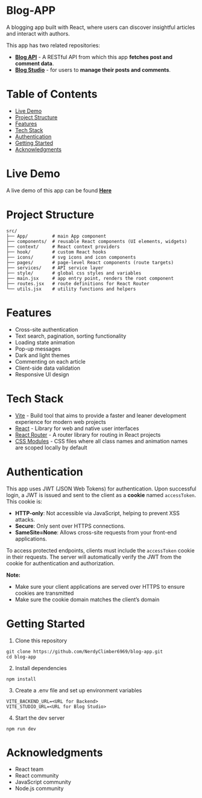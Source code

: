 # Blog-APP

A blogging app built with React, where users can discover insightful articles and interact with authors.

This app has two related repositories:
- [**Blog API**](https://github.com/NerdyClimber6969/blog-api) - A RESTful API from which this app **fetches post and comment data**.
- [**Blog Studio**](https://github.com/NerdyClimber6969/blog-studio) - for users to **manage their posts and comments**.

# Table of Contents
- [Live Demo](#live-demo)
- [Project Structure](#project-structure)
- [Features](#features)
- [Tech Stack](#tech-stack)
- [Authentication](#authentication)
- [Getting Started](#getting-started)
- [Acknowledgments](#acknowledgments)

# Live Demo
A live demo of this app can be found [**Here**](https://blog-app-staging.up.railway.app/)

# Project Structure
```
src/
├── App/         # main App component
├── components/  # reusable React components (UI elements, widgets)
├── context/     # React context providers
├── hook/        # custom React hooks 
├── icons/       # svg icons and icon components
├── pages/       # page-level React components (route targets)
├── services/    # API service layer
├── style/       # global css styles and variables
├── main.jsx     # app entry point, renders the root component
├── routes.jsx   # route definitions for React Router
└── utils.jsx    # utility functions and helpers
```

# Features
- Cross-site authentication
- Text search, pagination, sorting functionality
- Loading state animation
- Pop-up messages
- Dark and light themes
- Commenting on each article
- Client-side data validation
- Responsive UI design

# Tech Stack
- [Vite](https://v3.vitejs.dev/) - Build tool that aims to provide a faster and leaner development experience for modern web projects
- [React](https://react.dev/) - Library for web and native user interfaces
- [React Router](https://reactrouter.com/home) - A router library for routing in React projects
- [CSS Modules](https://github.com/css-modules/css-modules) - CSS files where all class names and animation names are scoped locally by default

# Authentication
This app uses JWT (JSON Web Tokens) for authentication. Upon successful login, a JWT is issued and sent to the client as a **cookie** named `accessToken`. This cookie is:

- **HTTP-only**: Not accessible via JavaScript, helping to prevent XSS attacks.
- **Secure**: Only sent over HTTPS connections.
- **SameSite=None**: Allows cross-site requests from your front-end applications.

To access protected endpoints, clients must include the `accessToken` cookie in their requests. The server will automatically verify the JWT from the cookie for authentication and authorization.

**Note:** 
- Make sure your client applications are served over HTTPS to ensure cookies are transmitted
- Make sure the cookie domain matches the client’s domain

# Getting Started
1. Clone this repository
```
git clone https://github.com/NerdyClimber6969/blog-app.git
cd blog-app
```

2. Install dependencies
```
npm install
```

3. Create a .env file and set up environment variables
```
VITE_BACKEND_URL=<URL for Backend>
VITE_STUDIO_URL=<URL for Blog Studio>
```

4. Start the dev server
```
npm run dev
```

# Acknowledgments
- React team
- React community
- JavaScript community
- Node.js community